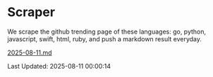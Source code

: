 # Scraper

We scrape the github trending page of these languages: go, python, javascript, swift, html, ruby, and push a markdown result everyday.

[2025-08-11.md](https://github.com/henson/Scraper/blob/master/2025-08-11.md)

Last Updated: 2025-08-11 00:00:14